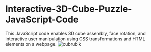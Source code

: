 # Interactive-3D-Cube-Puzzle-JavaScript-Code
This JavaScript code enables 3D cube assembly, face rotation, and interactive user manipulation using CSS transformations and HTML elements on a webpage.
![cubrubik](https://github.com/costinsavele/Interactive-3D-Cube-Puzzle-JavaScript-Code/assets/102143016/598718ed-35bd-4e6e-9e9a-599e5399830f)
